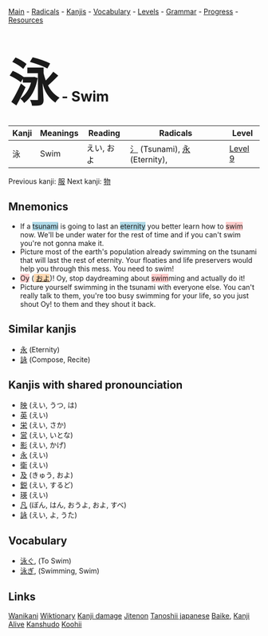 <style> bigfont {font-size: 100px}</style>
[Main](../README.md) -
[Radicals](../radicals.md) -
[Kanjis](../kanjis.md) -
[Vocabulary](../vocabulary.md) -
[Levels](../levels.md) -
[Grammar](../grammar.md) - 
[Progress](../progress.md) -
[Resources](../resources.md)
# <bigfont> 泳</bigfont> - Swim 

| Kanji | Meanings | Reading | Radicals | Level |
| --- | --- | --- | --- | --- |
| 泳 | Swim | えい, およ | [氵](../radicals/氵.md) (Tsunami), [永](../radicals/永.md) (Eternity),  | [Level 9](../levels/wk_level9.md) |

Previous kanji: [服](服.md) Next kanji: [物](物.md) 

## Mnemonics
 * If a <span style="background-color:#ADD8E6"> tsunami</span> is going to last an <span style="background-color:#ADD8E6"> eternity</span> you better learn how to <span style="background-color:#ffcccb"> swim</span> now. We'll be under water for the rest of time and if you can't swim you're not gonna make it.
* Picture most of the earth's population already swimming on the tsunami that will last the rest of eternity. Your floaties and life preservers would help you through this mess. You need to swim!
* <span style="background-color:#ffcccb"> Oy</span> (<span style="background-color:#fed8b1"> [およ](https://jisho.org/search/およ)</span>)! Oy, stop daydreaming about <span style="background-color:#ffcccb"> swim</span>ming and actually do it!
* Picture yourself swimming in the tsunami with everyone else. You can't really talk to them, you're too busy swimming for your life, so you just shout Oy! to them and they shout it back.


## Similar kanjis
 * [永](永.md) (Eternity)
* [詠](詠.md) (Compose, Recite)



## Kanjis with shared pronounciation
 * [映](映.md) (えい, うつ, は)
* [英](英.md) (えい)
* [栄](栄.md) (えい, さか)
* [営](営.md) (えい, いとな)
* [影](影.md) (えい, かげ)
* [永](永.md) (えい)
* [衛](衛.md) (えい)
* [及](及.md) (きゅう, およ)
* [鋭](鋭.md) (えい, するど)
* [瑛](瑛.md) (えい)
* [凡](凡.md) (ぼん, はん, おうよ, およ, すべ)
* [詠](詠.md) (えい, よ, うた)



## Vocabulary
 * [泳ぐ](../vocabulary/泳.md), (To Swim)
* [泳ぎ](../vocabulary/泳.md), (Swimming, Swim)




## Links 


[Wanikani](https://www.wanikani.com/kanji/泳)
[Wiktionary](https://en.wiktionary.org/wiki/泳)
[Kanji damage](http://www.kanjidamage.com/kanji/search?utf8=✓&q=泳)
[Jitenon](https://jitenon.com/kanji/泳)
[Tanoshii japanese](https://www.tanoshiijapanese.com/dictionary/kanji.cfm?k=泳)
[Baike](https://baike.baidu.com/item/泳),
[Kanji Alive](https://app.kanjialive.com/泳)
[Kanshudo](https://www.kanshudo.com/searchmn?q=泳)
[Koohii](https://kanji.koohii.com/study/kanji/泳)
